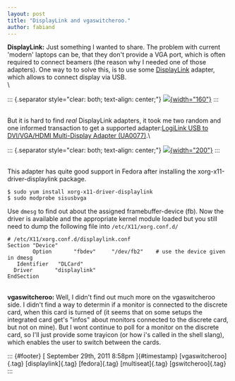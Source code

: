 ```yaml
---
layout: post
title: "DisplayLink and vgaswitcheroo."
author: fabiand
---
```




**DisplayLink:** Just something I wanted to share. The problem with
current 'modern' laptops can be, that they don't provide a VGA port,
which is often required to connect beamers (the reason why I needed one
of those adapters). One way to to solve this, is to use some
[DisplayLink](http://en.wikipedia.org/wiki/DisplayLink) adapter, which
allows to connect display via USB.\
\

::: {.separator style="clear: both; text-align: center;"}
[![](http://upload.wikimedia.org/wikipedia/en/3/33/DisplayLink-Logo.png){width="160"}](http://upload.wikimedia.org/wikipedia/en/3/33/DisplayLink-Logo.png)
:::

\
But it is hard to find *real* DisplayLink adapters, it took me two
random and one informed transaction to get a supported adapter:[LogiLink
USB to DVI/VGA/HDMI Multi-Display Adapter
(UA0077)](http://www.logilink.eu/showproduct/UA0077.htm).\

::: {.separator style="clear: both; text-align: center;"}
[![](http://www.logilink.eu/images/products/_500/UA0077.gif){width="200"}](http://www.logilink.eu/images/products/_500/UA0077.gif)
:::

\
This adapter has quite good support in Fedora after installing the
xorg-x11-driver-displaylink package.

    $ sudo yum install xorg-x11-driver-displaylink
    $ sudo modprobe sisusbvga

Use `dmesg` to find out about the assigned framebuffer-device (fb). Now
the driver is available and the appropriate kernel module loaded but you
still need to dump the following file into `/etc/X11/xorg.conf.d/`

    # /etc/X11/xorg.conf.d/displaylink.conf
    Section "Device"
            Option       "fbdev"     "/dev/fb2"    # use the device given in dmesg
       Identifier   "DLCard"
      Driver       "displaylink"
    EndSection

\
**vgaswitcheroo:** Well, I didn't find out much more on the
vgaswitcheroo side. I didn't find a way to determin if a monitor is
connected to the discrete card, when this card is turned of (it seems
that on some setups the integrated card get's "infos" about monitors
connected to the discrete card, but not on mine). But I wont continue to
poll for a monitor on the discrete card, so I'll just provide some
trayicon (or how i's called in the shell slang), which enables the user
to switch between the cards.

::: {#footer}
[ September 29th, 2011 8:58pm ]{#timestamp} [vgaswitcheroo]{.tag}
[displaylink]{.tag} [fedora]{.tag} [multiseat]{.tag} [gswitcheroo]{.tag}
:::

